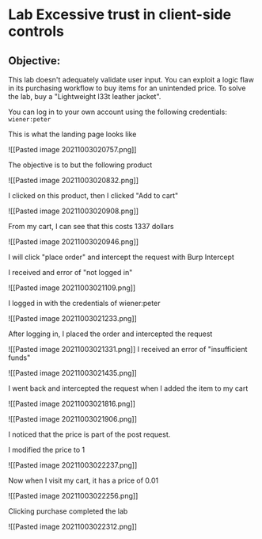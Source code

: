 # Lab Excessive trust in client-side controls

## Objective:
This lab doesn't adequately validate user input. You can exploit a logic flaw in its purchasing workflow to buy items for an unintended price. To solve the lab, buy a "Lightweight l33t leather jacket".

You can log in to your own account using the following credentials: `wiener:peter`

This is what the landing page looks like 

![[Pasted image 20211003020757.png]]

The objective is to but the following product

![[Pasted image 20211003020832.png]]

I clicked on this product, then I clicked "Add to cart"

![[Pasted image 20211003020908.png]]

From my cart, I can see that this costs 1337 dollars

![[Pasted image 20211003020946.png]]

I will click "place order" and intercept the request with  Burp Intercept 

I received and error of "not logged in"

![[Pasted image 20211003021109.png]]

I logged in with the credentials of wiener:peter 

![[Pasted image 20211003021233.png]]

After logging in, I placed the order and intercepted the request 

![[Pasted image 20211003021331.png]]
I received an error of "insufficient funds"

![[Pasted image 20211003021435.png]]

I went back and intercepted the request when I added the item to my cart

![[Pasted image 20211003021816.png]]

![[Pasted image 20211003021906.png]]

I noticed that the price is part of the post request. 

I modified the price to 1

![[Pasted image 20211003022237.png]]

Now when I visit my cart, it has a price of 0.01

![[Pasted image 20211003022256.png]]

Clicking purchase completed the lab 

![[Pasted image 20211003022312.png]]